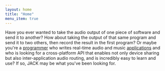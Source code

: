 ```yaml
---
layout: home
title: "Home"
menu_item: true
---
```

Have you ever wanted to take the audio output of one piece of software
and send it to another? How about taking the output of that same program
and send it to two others, then record the result in the first program?
Or maybe you're a [programmer](/developers.html) who writes real-time audio
and music [applications](/applications) and who is looking for a
cross-platform API that enables not only device sharing but also
inter-application audio routing, and is incredibly easy to learn and
use? If so, JACK may be what you've been looking for.
